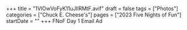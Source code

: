 +++
title = "1VlOwVoFyK11uJIlRMtF.avif"
draft = false
tags = ["Photos"]
categories = ["Chuck E. Cheese's"]
pages = ["2023 Five Nights of Fun"]
startDate = ""
+++
FNoF Day 1 Email Ad
